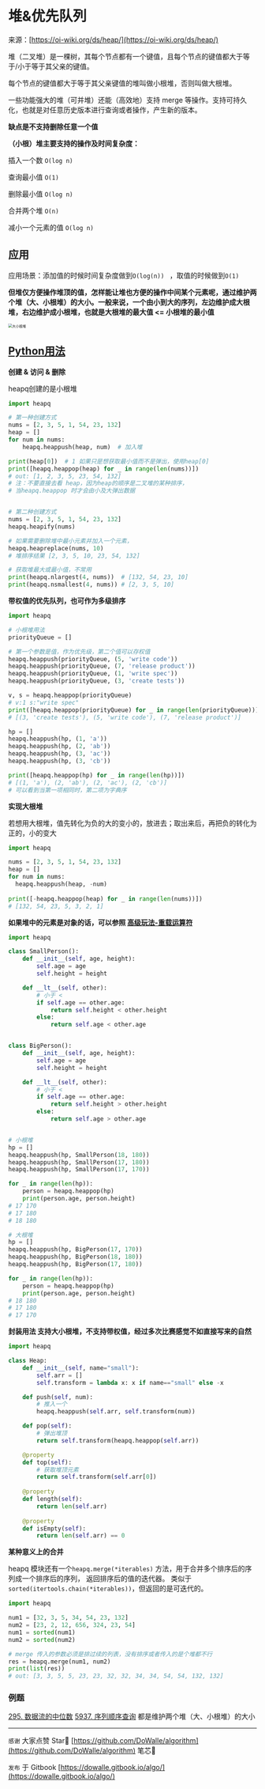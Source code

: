 # 堆&优先队列

来源：[https://oi-wiki.org/ds/heap/](https://oi-wiki.org/ds/heap/)

堆（二叉堆）是一棵树，其每个节点都有一个键值，且每个节点的键值都大于等于/小于等于其父亲的键值。

每个节点的键值都大于等于其父亲键值的堆叫做小根堆，否则叫做大根堆。

一些功能强大的堆（可并堆）还能（高效地）支持 merge 等操作。支持可持久化，也就是对任意历史版本进行查询或者操作，产生新的版本。

**缺点是不支持删除任意一个值**

**（小根）堆主要支持的操作及时间复杂度：**

插入一个数 `O(log n)`

查询最小值 `O(1)`

删除最小值 `O(log n)`

合并两个堆 `O(n)`

减小一个元素的值 `O(log n)`



## 应用

应用场景：添加值的时候时间复杂度做到`O(log(n)) `  ，取值的时候做到`O(1)`

**但堆仅方便操作堆顶的值，怎样能让堆也方便的操作中间某个元素呢，通过维护两个堆（大、小根堆）的大小。一般来说，一个由小到大的序列，左边维护成大根堆，右边维护成小根堆，也就是大根堆的最大值 <= 小根堆的最小值**

<img src="./doc/大小根堆.png" alt="大小根堆" style="zoom:50%;" />



## [Python用法](https://www.jianshu.com/p/801318c77ab5)

**创建 & 访问 & 删除**

heapq创建的是小根堆

```python
import heapq

# 第一种创建方式
nums = [2, 3, 5, 1, 54, 23, 132]
heap = []
for num in nums:
    heapq.heappush(heap, num)  # 加入堆 

print(heap[0])  # 1 如果只是想获取最小值而不是弹出，使用heap[0]
print([heapq.heappop(heap) for _ in range(len(nums))])
# out: [1, 2, 3, 5, 23, 54, 132]
# 注：不要直接去看 heap，因为heap的顺序是二叉堆的某种排序，
# 当heapq.heappop 时才会由小及大弹出数据


# 第二种创建方式
nums = [2, 3, 5, 1, 54, 23, 132]
heapq.heapify(nums)

# 如果需要删除堆中最小元素并加入一个元素，
heapq.heapreplace(nums, 10)
# 堆排序结果 [2, 3, 5, 10, 23, 54, 132]

# 获取堆最大或最小值，不常用
print(heapq.nlargest(4, nums)) 	# [132, 54, 23, 10]
print(heapq.nsmallest(4, nums))	# [2, 3, 5, 10]
```



**带权值的优先队列，也可作为多级排序**

```python
import heapq

# 小根堆用法
priorityQueue = [] 

# 第一个参数是值，作为优先级，第二个值可以存权值
heapq.heappush(priorityQueue, (5, 'write code')) 
heapq.heappush(priorityQueue, (7, 'release product'))
heapq.heappush(priorityQueue, (1, 'write spec'))
heapq.heappush(priorityQueue, (3, 'create tests'))

v, s = heapq.heappop(priorityQueue) 
# v:1 s:"write spec"
print([heapq.heappop(priorityQueue) for _ in range(len(priorityQueue))])
# [(3, 'create tests'), (5, 'write code'), (7, 'release product')]

hp = [] 
heapq.heappush(hp, (1, 'a')) 
heapq.heappush(hp, (2, 'ab'))
heapq.heappush(hp, (3, 'ac'))
heapq.heappush(hp, (3, 'cb'))

print([heapq.heappop(hp) for _ in range(len(hp))])
# [(1, 'a'), (2, 'ab'), (2, 'ac'), (2, 'cb')]
# 可以看到当第一项相同时，第二项为字典序
```



**实现大根堆**

若想用大根堆，值先转化为负的大的变小的，放进去；取出来后，再把负的转化为正的，小的变大

```python
import heapq

nums = [2, 3, 5, 1, 54, 23, 132]
heap = []
for num in nums:
  heapq.heappush(heap, -num) 
  
print([-heapq.heappop(heap) for _ in range(len(nums))])
# [132, 54, 23, 5, 3, 2, 1]
```



**如果堆中的元素是对象的话，可以参照 [高级玩法-重载运算符](../../数据操作/Python/高级玩法.md)**

```python
import heapq

class SmallPerson():
    def __init__(self, age, height):
        self.age = age
        self.height = height

    def __lt__(self, other):
        # 小于 <
        if self.age == other.age:
            return self.height < other.height
        else:
            return self.age < other.age


class BigPerson():
    def __init__(self, age, height):
        self.age = age
        self.height = height

    def __lt__(self, other):
        # 小于 <
        if self.age == other.age:
            return self.height > other.height
        else:
            return self.age > other.age


# 小根堆
hp = []
heapq.heappush(hp, SmallPerson(18, 180))
heapq.heappush(hp, SmallPerson(17, 180))
heapq.heappush(hp, SmallPerson(17, 170))

for _ in range(len(hp)):
    person = heapq.heappop(hp)
    print(person.age, person.height)
# 17 170
# 17 180
# 18 180

# 大根堆
hp = []
heapq.heappush(hp, BigPerson(17, 170))
heapq.heappush(hp, BigPerson(18, 180))
heapq.heappush(hp, BigPerson(17, 180))

for _ in range(len(hp)):
    person = heapq.heappop(hp)
    print(person.age, person.height)
# 18 180
# 17 180
# 17 170
```



**封装用法 支持大小根堆，不支持带权值，经过多次比赛感觉不如直接写来的自然**

```python
import heapq

class Heap:
    def __init__(self, name="small"):
        self.arr = []
        self.transform = lambda x: x if name=="small" else -x

    def push(self, num):
        # 推入一个
        heapq.heappush(self.arr, self.transform(num))

    def pop(self):
        # 弹出堆顶
        return self.transform(heapq.heappop(self.arr))

    @property
    def top(self):
        # 获取堆顶元素
        return self.transform(self.arr[0])
    
    @property
    def length(self):
        return len(self.arr)
    
    @property
    def isEmpty(self):
        return len(self.arr) == 0
```



**某种意义上的合并**

heapq 模块还有一个`heapq.merge(*iterables)` 方法，用于合并多个排序后的序列成一个排序后的序列， 返回排序后的值的迭代器。
类似于`sorted(itertools.chain(*iterables))`，但返回的是可迭代的。

```python
import heapq

num1 = [32, 3, 5, 34, 54, 23, 132]
num2 = [23, 2, 12, 656, 324, 23, 54]
num1 = sorted(num1)
num2 = sorted(num2)

# merge 传入的参数必须是排过续的列表，没有排序或者传入的是个堆都不行
res = heapq.merge(num1, num2)
print(list(res))
# out: [3, 3, 5, 5, 23, 23, 32, 32, 34, 34, 54, 54, 132, 132]
```



### 例题

[295. 数据流的中位数](https://leetcode-cn.com/problems/find-median-from-data-stream/) [5937. 序列顺序查询](https://leetcode-cn.com/problems/sequentially-ordinal-rank-tracker/) 都是维护两个堆（大、小根堆）的大小



---

`感谢`  大家点赞 Star🌟 [https://github.com/DoWalle/algorithm](https://github.com/DoWalle/algorithm) 笔芯🤞

`发布`  于 Gitbook [https://dowalle.gitbook.io/algo/](https://dowalle.gitbook.io/algo/)
